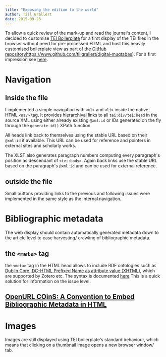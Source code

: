 ```yaml
---
title: "Exposing the edition to the world"
author: Till Grallert
date: 2015-09-26
---
```


To allow a quick review of the mark-up and read the journal's content, I decided to customise [TEI Boilerplate](http://dcl.slis.indiana.edu/teibp/) for a first display of the TEI files in the browser without need for pre-processed HTML and host this heavily customised boilerplate view as part of the [GitHub repository]()https://www.github.com/tillgrallert/digital-muqtabas). For a first impression see [here](https://rawgit.com/tillgrallert/digital-muqtabas/master/xml/oclc_4770057679-i_60.TEIP5.xml).

# Navigation
## Inside the file
I implemented a simple navigation with `<ul>` and `<li>` inside the native HTML `<nav>` tag. 
It provides hierarchival links to all `tei:div/tei:head` in the source XML using either already existing `@xml:id` or IDs generated on the fly through the `generate-id()` XPath function.

All heads link back to themselves using the stable URL based on their `@xml:id` if available. This URL can be used for reference and pointers in external sites and scholarly works.

The XLST also generates paragraph numbers computing every paragraph's position as descendant of `<tei:body>`. Again back links use the stable URL based on the paragraph's `@xml:id` and can be used for external reference.

## outside the file

Small buttons providing links to the previous and following issues were implemented in the same style as the internal navigation.

# Bibliographic metadata

The web display should contain automatically generated metadata down to the article level to ease harvesting/ crawling of bibliographic metadata.

## the `<meta>` tag

the `<meta>` tag in the HTML head allows to include RDF ontologies such as [Dublin Core, DC-HTML Prefixed Name as attribute value (XHTML)](dublincore.org/documents/2008/08/04/dc-html/), which are supported by Zotero etc. The syntax is documented [here](http://www.metatags.org/dublin_core_metadata_element_set) This is a quick solution for information on the issue level.

## [OpenURL COinS: A Convention to Embed Bibliographic Metadata in HTML](http://ocoins.info/)


# Images

Images are still displayed using TEI boilerplate's standard behaviour, which means that clicking on a thumbnail image opens a new browser window/ tab.